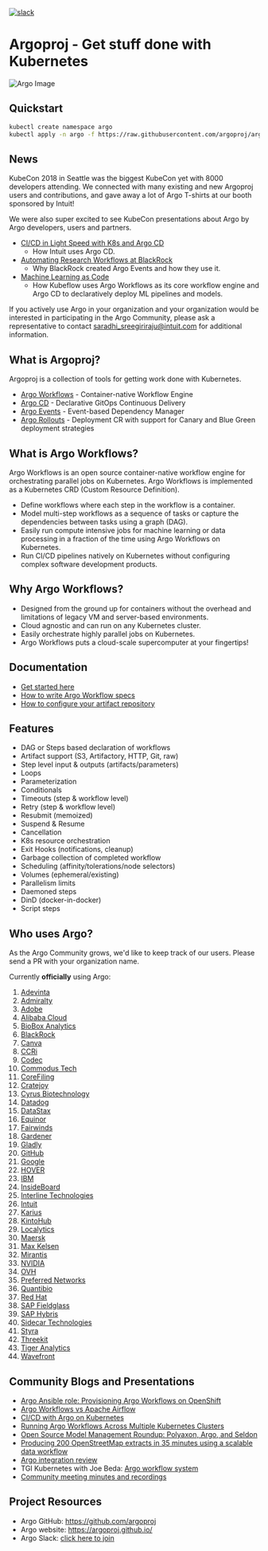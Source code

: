 [![slack](https://img.shields.io/badge/slack-argoproj-brightgreen.svg?logo=slack)](https://argoproj.github.io/community/join-slack)

# Argoproj - Get stuff done with Kubernetes

![Argo Image](docs/assets/argo.png)

## Quickstart

```bash
kubectl create namespace argo
kubectl apply -n argo -f https://raw.githubusercontent.com/argoproj/argo/stable/manifests/install.yaml
```

## News

KubeCon 2018 in Seattle was the biggest KubeCon yet with 8000 developers
attending. We connected with many existing and new Argoproj users and
contributions, and gave away a lot of Argo T-shirts at our booth sponsored by
Intuit!

We were also super excited to see KubeCon presentations about Argo by Argo
developers, users and partners.

- [CI/CD in Light Speed with K8s and Argo CD](https://www.youtube.com/watch?v=OdzH82VpMwI&feature=youtu.be)
  - How Intuit uses Argo CD.
- [Automating Research Workflows at BlackRock](https://www.youtube.com/watch?v=ZK510prml8o&t=0s&index=169&list=PLj6h78yzYM2PZf9eA7bhWnIh_mK1vyOfU)
  - Why BlackRock created Argo Events and how they use it.
- [Machine Learning as Code](https://www.youtube.com/watch?v=VXrGp5er1ZE&t=0s&index=135&list=PLj6h78yzYM2PZf9eA7bhWnIh_mK1vyOfU)
  - How Kubeflow uses Argo Workflows as its core workflow engine and Argo CD to
    declaratively deploy ML pipelines and models.

If you actively use Argo in your organization and your organization would be
interested in participating in the Argo Community, please ask a representative
to contact saradhi_sreegiriraju@intuit.com for additional information.

## What is Argoproj?

Argoproj is a collection of tools for getting work done with Kubernetes.

- [Argo Workflows](https://github.com/argoproj/argo) - Container-native Workflow
  Engine
- [Argo CD](https://github.com/argoproj/argo-cd) - Declarative GitOps Continuous
  Delivery
- [Argo Events](https://github.com/argoproj/argo-events) - Event-based
  Dependency Manager
- [Argo Rollouts](https://github.com/argoproj/argo-rollouts) - Deployment CR
  with support for Canary and Blue Green deployment strategies

## What is Argo Workflows?

Argo Workflows is an open source container-native workflow engine for
orchestrating parallel jobs on Kubernetes. Argo Workflows is implemented as a
Kubernetes CRD (Custom Resource Definition).

- Define workflows where each step in the workflow is a container.
- Model multi-step workflows as a sequence of tasks or capture the dependencies
  between tasks using a graph (DAG).
- Easily run compute intensive jobs for machine learning or data processing in a
  fraction of the time using Argo Workflows on Kubernetes.
- Run CI/CD pipelines natively on Kubernetes without configuring complex
  software development products.

## Why Argo Workflows?

- Designed from the ground up for containers without the overhead and
  limitations of legacy VM and server-based environments.
- Cloud agnostic and can run on any Kubernetes cluster.
- Easily orchestrate highly parallel jobs on Kubernetes.
- Argo Workflows puts a cloud-scale supercomputer at your fingertips!

## Documentation

- [Get started here](docs/getting-started.md)
- [How to write Argo Workflow specs](examples/README.md)
- [How to configure your artifact repository](docs/configure-artifact-repository.md)

## Features

- DAG or Steps based declaration of workflows
- Artifact support (S3, Artifactory, HTTP, Git, raw)
- Step level input & outputs (artifacts/parameters)
- Loops
- Parameterization
- Conditionals
- Timeouts (step & workflow level)
- Retry (step & workflow level)
- Resubmit (memoized)
- Suspend & Resume
- Cancellation
- K8s resource orchestration
- Exit Hooks (notifications, cleanup)
- Garbage collection of completed workflow
- Scheduling (affinity/tolerations/node selectors)
- Volumes (ephemeral/existing)
- Parallelism limits
- Daemoned steps
- DinD (docker-in-docker)
- Script steps

## Who uses Argo?

As the Argo Community grows, we'd like to keep track of our users. Please send a
PR with your organization name.

Currently **officially** using Argo:

1. [Adevinta](https://www.adevinta.com/)
1. [Admiralty](https://admiralty.io/)
1. [Adobe](https://www.adobe.com/)
1. [Alibaba Cloud](https://www.alibabacloud.com/about)
1. [BioBox Analytics](https://biobox.io)
1. [BlackRock](https://www.blackrock.com/)
1. [Canva](https://www.canva.com/)
1. [CCRi](https://www.ccri.com/)
1. [Codec](https://www.codec.ai/)
1. [Commodus Tech](https://www.commodus.tech)
1. [CoreFiling](https://www.corefiling.com/)
1. [Cratejoy](https://www.cratejoy.com/)
1. [Cyrus Biotechnology](https://cyrusbio.com/)
1. [Datadog](https://www.datadoghq.com/)
1. [DataStax](https://www.datastax.com/)
1. [Equinor](https://www.equinor.com/)
1. [Fairwinds](https://fairwinds.com/)
1. [Gardener](https://gardener.cloud/)
1. [Gladly](https://gladly.com/)
1. [GitHub](https://github.com/)
1. [Google](https://www.google.com/intl/en/about/our-company/)
1. [HOVER](https://hover.to)
1. [IBM](https://ibm.com)
1. [InsideBoard](https://www.insideboard.com)
1. [Interline Technologies](https://www.interline.io/blog/scaling-openstreetmap-data-workflows/)
1. [Intuit](https://www.intuit.com/)
1. [Karius](https://www.kariusdx.com/)
1. [KintoHub](https://www.kintohub.com/)
1. [Localytics](https://www.localytics.com/)
1. [Maersk](https://www.maersk.com/solutions/digital-solutions)
1. [Max Kelsen](https://maxkelsen.com/)
1. [Mirantis](https://mirantis.com/)
1. [NVIDIA](https://www.nvidia.com/)
1. [OVH](https://www.ovh.com/)
1. [Preferred Networks](https://www.preferred-networks.jp/en/)
1. [Quantibio](http://quantibio.com/us/en/)
1. [Red Hat](https://www.redhat.com/en)
1. [SAP Fieldglass](https://www.fieldglass.com/)
1. [SAP Hybris](https://cx.sap.com/)
1. [Sidecar Technologies](https://hello.getsidecar.com/)
1. [Styra](https://www.styra.com/)
1. [Threekit](https://www.threekit.com/)
1. [Tiger Analytics](https://www.tigeranalytics.com/)
1. [Wavefront](https://www.wavefront.com/)

## Community Blogs and Presentations

- [Argo Ansible role: Provisioning Argo Workflows on OpenShift](https://medium.com/@marekermk/provisioning-argo-on-openshift-with-ansible-and-kustomize-340a1fda8b50)
- [Argo Workflows vs Apache Airflow](http://bit.ly/30YNIvT)
- [CI/CD with Argo on Kubernetes](https://medium.com/@bouwe.ceunen/ci-cd-with-argo-on-kubernetes-28c1a99616a9)
- [Running Argo Workflows Across Multiple Kubernetes Clusters](https://admiralty.io/blog/running-argo-workflows-across-multiple-kubernetes-clusters/)
- [Open Source Model Management Roundup: Polyaxon, Argo, and Seldon](https://www.anaconda.com/blog/developer-blog/open-source-model-management-roundup-polyaxon-argo-and-seldon/)
- [Producing 200 OpenStreetMap extracts in 35 minutes using a scalable data workflow](https://www.interline.io/blog/scaling-openstreetmap-data-workflows/)
- [Argo integration review](http://dev.matt.hillsdon.net/2018/03/24/argo-integration-review.html)
- TGI Kubernetes with Joe Beda:
  [Argo workflow system](https://www.youtube.com/watch?v=M_rxPPLG8pU&start=859)
- [Community meeting minutes and recordings](https://docs.google.com/document/d/16aWGQ1Te5IRptFuAIFtg3rONRQqHC1Z3X9rdDHYhYfE)

## Project Resources

- Argo GitHub: https://github.com/argoproj
- Argo website: https://argoproj.github.io/
- Argo Slack:
  [click here to join](https://argoproj.github.io/community/join-slack)
